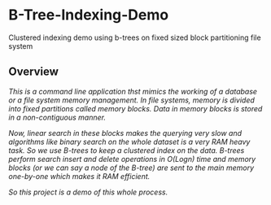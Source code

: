 # B-Tree-Indexing-Demo
Clustered indexing demo using b-trees on fixed sized block partitioning file system

## Overview
*This is a command line application thst mimics the working of a database or a file system memory management. In file systems, memory is divided into fixed partitions called memory blocks. Data in memory blocks is stored in a non-contiguous manner.*

*Now, linear search in these blocks makes the querying very slow and algorithms like binary search on the whole dataset is a very RAM heavy task. So we use B-trees to keep a clustered index on the data. B-trees perform search insert and delete operations in O(Logn) time and memory blocks (or we can say a node of the B-tree) are sent to the main memory one-by-one which makes it RAM efficient.*

*So this project is a demo of this whole process.*
